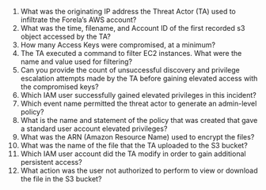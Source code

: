 1. What was the originating IP address the Threat Actor (TA) used to infiltrate the Forela’s AWS account?
2. What was the time, filename, and Account ID of the first recorded s3 object accessed by the TA?
3. How many Access Keys were compromised, at a minimum?
4. The TA executed a command to filter EC2 instances. What were the name and value used for filtering?
5. Can you provide the count of unsuccessful discovery and privilege escalation attempts made by the TA before gaining elevated access with the compromised keys?
6. Which IAM user successfully gained elevated privileges in this incident?
7. Which event name permitted the threat actor to generate an admin-level policy?
8. What is the name and statement of the policy that was created that gave a standard user account elevated privileges?
9. What was the ARN (Amazon Resource Name) used to encrypt the files?
10. What was the name of the file that the TA uploaded to the S3 bucket?
11. Which IAM user account did the TA modify in order to gain additional persistent access?
12. What action was the user not authorized to perform to view or download the file in the S3 bucket?